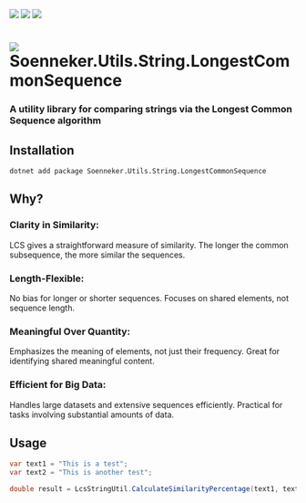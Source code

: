 [![](https://img.shields.io/nuget/v/soenneker.utils.string.longestcommonsequence.svg?style=for-the-badge)](https://www.nuget.org/packages/soenneker.utils.string.longestcommonsequence/)
[![](https://img.shields.io/github/actions/workflow/status/soenneker/soenneker.utils.string.longestcommonsequence/publish-package.yml?style=for-the-badge)](https://github.com/soenneker/soenneker.utils.string.longestcommonsequence/actions/workflows/publish-package.yml)
[![](https://img.shields.io/nuget/dt/soenneker.utils.string.longestcommonsequence.svg?style=for-the-badge)](https://www.nuget.org/packages/soenneker.utils.string.longestcommonsequence/)

# ![](https://user-images.githubusercontent.com/4441470/224455560-91ed3ee7-f510-4041-a8d2-3fc093025112.png) Soenneker.Utils.String.LongestCommonSequence
### A utility library for comparing strings via the Longest Common Sequence algorithm

## Installation

```
dotnet add package Soenneker.Utils.String.LongestCommonSequence
```

## Why?

### Clarity in Similarity:
LCS gives a straightforward measure of similarity. The longer the common subsequence, the more similar the sequences.

### Length-Flexible:
No bias for longer or shorter sequences. Focuses on shared elements, not sequence length.

### Meaningful Over Quantity:
Emphasizes the meaning of elements, not just their frequency. Great for identifying shared meaningful content.

### Efficient for Big Data:
Handles large datasets and extensive sequences efficiently. Practical for tasks involving substantial amounts of data.

## Usage

```csharp
var text1 = "This is a test";
var text2 = "This is another test";

double result = LcsStringUtil.CalculateSimilarityPercentage(text1, text2); // 70
```